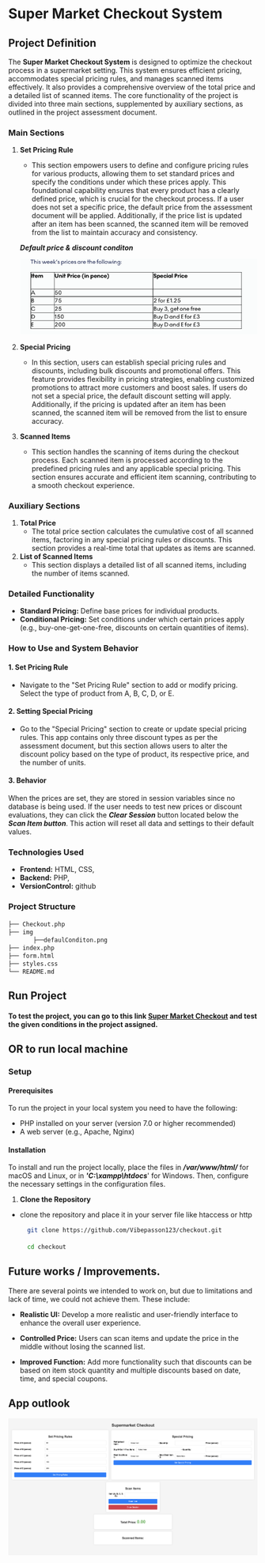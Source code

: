 # Super Market Checkout System

## Project Definition

The **Super Market Checkout System** is designed to optimize the checkout process in a supermarket setting. This system ensures efficient pricing, accommodates special pricing rules, and manages scanned items effectively. It also provides a comprehensive overview of the total price and a detailed list of scanned items. The core functionality of the project is divided into three main sections, supplemented by auxiliary sections, as outlined in the project assessment document.

### Main Sections

1. **Set Pricing Rule**
   - This section empowers users to define and configure pricing rules for various products, allowing them to set standard prices and specify the conditions under which these prices apply. This foundational capability ensures that every product has a clearly defined price, which is crucial for the checkout process. If a user does not set a specific price, the default price from the assessment document will be applied. Additionally, if the price list is updated after an item has been scanned, the scanned item will be removed from the list to maintain accuracy and consistency.
  
    ***Default price & discount conditon***

    ![Default price](img/defaulConditon%20.png)

2. **Special Pricing**
   - In this section, users can establish special pricing rules and discounts, including bulk discounts and promotional offers. This feature provides flexibility in pricing strategies, enabling customized promotions to attract more customers and boost sales. If users do not set a special price, the default discount setting will apply. Additionally, if the pricing is updated after an item has been scanned, the scanned item will be removed from the list to ensure accuracy.

3. **Scanned Items**
   - This section handles the scanning of items during the checkout process. Each scanned item is processed according to the predefined pricing rules and any applicable special pricing. This section ensures accurate and efficient item scanning, contributing to a smooth checkout experience.

### Auxiliary Sections

1. **Total Price**
   - The total price section calculates the cumulative cost of all scanned items, factoring in any special pricing rules or discounts. This section provides a real-time total that updates as items are scanned.
2. **List of Scanned Items**
   - This section displays a detailed list of all scanned items, including the number of items scanned.

### Detailed Functionality

- **Standard Pricing:** Define base prices for individual products.
- **Conditional Pricing:** Set conditions under which certain prices apply (e.g., buy-one-get-one-free, discounts on certain quantities of items).


### How to Use and System Behavior

#### 1. Set Pricing Rule

-  Navigate to the "Set Pricing Rule" section to add or modify pricing. Select the type of product from A, B, C, D, or E.

#### 2. Setting Special Pricing

- Go to the "Special Pricing" section to create or update special pricing rules. This app contains only three discount types as per the assessment document, but this section allows users to alter the discount policy based on the type of product, its respective price, and the number of units.
  
#### 3. Behavior
 When the prices are set, they are stored in session variables since no database is being used. If the user needs to test new prices or discount evaluations, they can click the ***Clear Session*** button located below the ***Scan Item button***. This action will reset all data and settings to their default values.

### Technologies Used

- **Frontend:** HTML, CSS,
- **Backend:** PHP,
- **VersionControl:** github

### Project Structure
```
├── Checkout.php
├── img
       ├──defaulConditon.png
├── index.php
├── form.html
├── styles.css
└── README.md
```

## Run Project
#### To test the project, you can go to this link [Super Market Checkout](http://34.227.227.10/) and test the given conditions in the project assigned.

## OR to run local machine 

### Setup
#### Prerequisites
 To run the project in your local system you need to have the following:

- PHP installed on your server (version 7.0 or higher recommended)
- A web server (e.g., Apache, Nginx)
#### Installation

To install and run the project locally, place the files in ***/var/www/html/*** for macOS and Linux, or in ***'C:\xampp\htdocs***' for Windows. Then, configure the necessary settings in the configuration files. 


1. **Clone the Repository**
- clone the repository and place it in your server file like htaccess or http
  ```sh
    git clone https://github.com/Vibepasson123/checkout.git

    cd checkout

   ```

## Future works / Improvements.
  There are several points we intended to work on, but due to limitations and lack of time, we could not achieve them. These include:
- **Realistic UI:** Develop a more realistic and user-friendly interface to enhance the overall user experience.
- **Controlled Price:** Users can scan items and update the price in the middle without losing the scanned list.

- **Improved Function:** Add more functionality such that discounts can be based on item stock quantity and multiple discounts based on date, time, and special coupons.


## App outlook
 ![Default price](img/MainApplication.png)